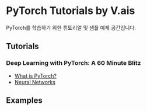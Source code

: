 # PyTorch Tutorials by V.ais

PyTorch를 학습하기 위한 튜토리얼 및 샘플 예제 공간입니다.


## Tutorials
### Deep Learning with PyTorch: A 60 Minute Blitz
- [What is PyTorch?](https://github.com/V-AIS/pytorch/blob/master/Tutorials/Deep%20Learning%20with%20PyTorch-%20A%2060%20Minute%20Blitz/What%20is%20PyTorch/What_is_PyTorch%3F.md)
- [Neural Networks](https://github.com/V-AIS/pytorch/blob/master/Tutorials/Deep%20Learning%20with%20PyTorch-%20A%2060%20Minute%20Blitz/Neural%20Networks/Neural%20Networks.md)



## Examples
